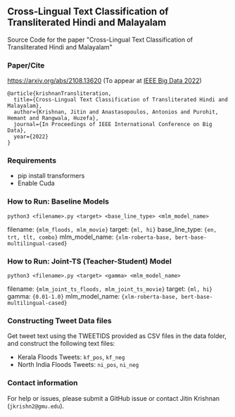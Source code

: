 ## Cross-Lingual Text Classification of Transliterated Hindi and Malayalam

Source Code for the paper "Cross-Lingual Text Classification
of Transliterated Hindi and Malayalam"

### Paper/Cite
https://arxiv.org/abs/2108.13620 (To appear at [IEEE Big Data 2022](https://bigdataieee.org/BigData2022/))
```
@article{krishnanTransliteration,
  title={Cross-Lingual Text Classification of Transliterated Hindi and Malayalam},
  author={Krishnan, Jitin and Anastasopoulos, Antonios and Purohit, Hemant and Rangwala, Huzefa},
  journal={In Proceedings of IEEE International Conference on Big Data},
  year={2022}
}
```

### Requirements
- pip install transformers
- Enable Cuda

### How to Run: Baseline Models

```python3 <filename>.py <target> <base_line_type> <mlm_model_name>```

filename: ```{mlm_floods, mlm_movie}```
target: ```{ml, hi}```
base_line_type: ```{en, trt, tlt, combo}```
mlm_model_name: ```{xlm-roberta-base, bert-base-multilingual-cased}```

### How to Run: Joint-TS (Teacher-Student) Model

```python3 <filename>.py <target> <gamma> <mlm_model_name>```

filename: ```{mlm_joint_ts_floods, mlm_joint_ts_movie}```
target: ```{ml, hi}```
gamma: ```{0.01-1.0}```
mlm_model_name: ```{xlm-roberta-base, bert-base-multilingual-cased}```


### Constructing Tweet Data files

Get tweet text using the TWEETIDS provided as CSV files in the
data folder, and construct the following text files:

- Kerala Floods Tweets: ```kf_pos```, ```kf_neg```
- North India Floods Tweets: ```ni_pos```, ```ni_neg```

### Contact information
For help or issues, please submit a GitHub issue or contact Jitin Krishnan (`jkrishn2@gmu.edu`).
